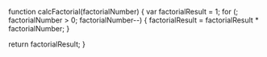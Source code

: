 function calcFactorial(factorialNumber)
{
   var factorialResult = 1;
   for (; factorialNumber > 0; factorialNumber--)
   {
      factorialResult = factorialResult * factorialNumber;
   }

   return factorialResult;
}